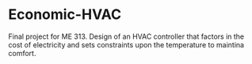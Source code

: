 # Economic-HVAC
Final project for ME 313. Design of an HVAC controller that factors in the cost of electricity and sets constraints upon the temperature to maintina comfort.
